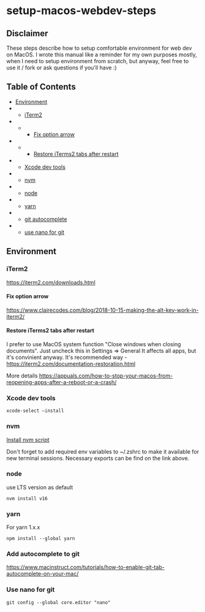 # setup-macos-webdev-steps

## Disclaimer
These steps describe how to setup comfortable environment for web dev on MacOS.
I wrote this manual like a reminder for my own purposes mostly, when I need to setup environment from scratch, but anyway, feel free to use it / fork or ask questions if you'll have :)

## Table of Contents
- [Environment](#environment)
- - [iTerm2](#iterm2)
- - - [Fix option arrow](#arrows-navigation)
- - - [Restore iTerms2 tabs after restart](#restore-tabs)
- - [Xcode dev tools](#xcode-dev-tools)
- - [nvm](#nvm)
- - [node](#node)
- - [yarn](#yarn)
- - [git autocomplete](#git-autocomplete)
- - [use nano for git](#git-nano)


## Environment <a name="environment" />
### iTerm2 <a name="iterm2" />
https://iterm2.com/downloads.html

#### Fix option arrow <a name="arrows-navigation" />
https://www.clairecodes.com/blog/2018-10-15-making-the-alt-key-work-in-iterm2/

#### Restore iTerms2 tabs after restart <a name="restore-tabs" />
I prefer to use MacOS system function "Close windows when closing documents".
Just uncheck this in Settings => General
It affects all apps, but it's convinient anyway.
It's recommended way - https://iterm2.com/documentation-restoration.html

More details
https://appuals.com/how-to-stop-your-macos-from-reopening-apps-after-a-reboot-or-a-crash/

### Xcode dev tools <a name="xcode-dev-tools" />
`xcode-select –install`

### nvm <a name="nvm" />

[Install nvm script](https://github.com/nvm-sh/nvm#install--update-script)

Don't forget to add required env variables to ~/.zshrc to make it available for new terminal sessions.
Necessary exports can be find on the link above.

### node <a name="node" />
use LTS version as default

`nvm install v16`

### yarn <a name="yarn" />
For yarn 1.x.x

`npm install --global yarn`

### Add autocomplete to git <a name="git-autocomplete" />
https://www.macinstruct.com/tutorials/how-to-enable-git-tab-autocomplete-on-your-mac/

### Use nano for git <a name="git-nano" />
`git config --global core.editor "nano"`

